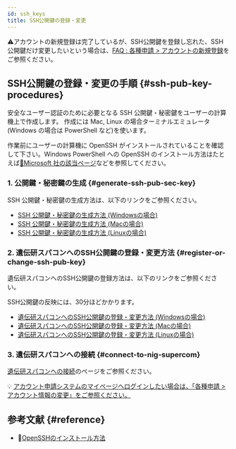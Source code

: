 ```yaml
---
id: ssh_keys
title: SSH公開鍵の登録・変更
---
```


&#x26A0;アカウントの新規登録は完了しているが、SSH公開鍵を登録し忘れた、SSH公開鍵だけ変更したいという場合は、[<u>FAQ : 各種申請 > アカウントの新規登録</u>](/faq/faq_NewUser_registration#%F0%9F%86%80-%E3%82%A2%E3%82%AB%E3%82%A6%E3%83%B3%E3%83%88%E3%81%AE%E6%96%B0%E8%A6%8F%E7%99%BB%E9%8C%B2%E3%81%AE%E3%81%A8%E3%81%8D%E3%81%ABssh%E5%85%AC%E9%96%8B%E9%8D%B5%E3%81%AE%E7%99%BB%E9%8C%B2%E3%82%92%E3%81%97%E3%81%AA%E3%81%84%E3%81%BE%E3%81%BE%E7%99%BB%E9%8C%B2%E3%82%92%E5%AE%8C%E4%BA%86%E3%81%97%E3%81%A6%E3%81%97%E3%81%BE%E3%81%84%E3%81%BE%E3%81%97%E3%81%9Fssh%E5%85%AC%E9%96%8B%E9%8D%B5%E3%82%92%E7%99%BB%E9%8C%B2%E3%81%97%E3%81%9F%E3%81%84%E3%81%AE%E3%81%A7%E3%81%99%E3%81%8C%E3%81%A9%E3%81%86%E3%81%97%E3%81%9F%E3%82%89%E3%82%88%E3%81%84%E3%81%A7%E3%81%97%E3%82%87%E3%81%86%E3%81%8B)をご参照ください。


## SSH公開鍵の登録・変更の手順 {#ssh-pub-key-procedures}

安全なユーザー認証のために必要となる SSH 公開鍵・秘密鍵をユーザーの計算機上で作成します。
作成には Mac, Linux の場合ターミナルエミュレータ(Windows の場合は PowerShell など)を使います。

作業前にユーザーの計算機に OpenSSH がインストールされていることを確認して下さい。Windows PowerShell への OpenSSH のインストール方法はたとえば[&#x1f517;<u>Microsoft 社の該当ページ</u>](https://docs.microsoft.com/en-us/windows-server/administration/openssh/openssh_install_firstuse)などを参照してください。


### 1. 公開鍵・秘密鍵の生成 {#generate-ssh-pub-sec-key}

SSH 公開鍵・秘密鍵の生成方法は、以下のリンクをご参照ください。
- [<u>SSH 公開鍵・秘密鍵の生成方法 (Windowsの場合)</u>](/application/ssh_keys_ssh-keygen_win)
- [<u>SSH 公開鍵・秘密鍵の生成方法 (Macの場合)</u>](/application/ssh_keys_ssh-keygen_mac)
- [<u>SSH 公開鍵・秘密鍵の生成方法 (Linuxの場合)</u>](/application/ssh_keys_ssh-keygen_linux)


### 2. 遺伝研スパコンへのSSH公開鍵の登録・変更方法 {#register-or-change-ssh-pub-key}

遺伝研スパコンへのSSH公開鍵の登録方法は、以下のリンクをご参照ください。

SSH公開鍵の反映には、30分ほどかかります。

- [<u>遺伝研スパコンへのSSH公開鍵の登録・変更方法 (Windowsの場合)</u>](/application/ssh_keys_register_win)
- [<u>遺伝研スパコンへのSSH公開鍵の登録・変更方法 (Macの場合)</u>](/application/ssh_keys_register_mac)
- [<u>遺伝研スパコンへのSSH公開鍵の登録・変更方法 (Linuxの場合)</u>](/application/ssh_keys_register_linux)



### 3. 遺伝研スパコンへの接続 {#connect-to-nig-supercom}

[<u>遺伝研スパコンへの接続</u>](/application/ssh_keys_connect_NIGsupercomputer)のページをご参照ください。

&#x1f4a1; [<u>アカウント申請システムのマイページへログインしたい場合は、「各種申請 > アカウント情報の変更」をご参照ください。</u>](/application/change_account_info)


## 参考文献 {#reference}

- &#x1f517;<u><a href="https://learn.microsoft.com/ja-jp/windows-server/administration/openssh/openssh_install_firstuse?source=recommendations">OpenSSHのインストール方法</a></u>

